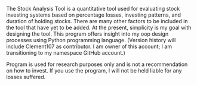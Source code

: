 The Stock Analysis Tool is a quantitative tool used for evaluating stock investing systems based on percentage losses, investing patterns, and duration of holding stocks. There are many other factors to be included in the tool that have yet to be added. At the present, simplicity is my goal with designing the tool. This program offers insight into my oop design processes using Python programming language. (Version history will include Clement107 as contributor. I am owner of this account; I am transitioning to my namespace GitHub account.)






Program is used for research purposes only and is not a recommendation on how to invest. If you use the program, I will not be held liable for any losses suffered.